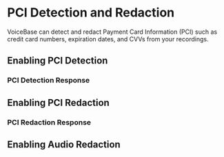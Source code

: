 # PCI Detection and Redaction

VoiceBase can detect and redact Payment Card Information (PCI) such as credit card numbers, expiration dates, and CVVs from your recordings.

## Enabling PCI Detection

### PCI Detection Response

## Enabling PCI Redaction

### PCI Redaction Response

## Enabling Audio Redaction
